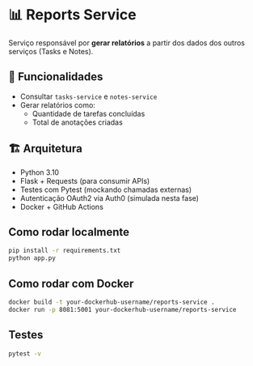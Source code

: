 # 📊 Reports Service

Serviço responsável por **gerar relatórios** a partir dos dados dos outros serviços (Tasks e Notes).

## 🚀 Funcionalidades
- Consultar `tasks-service` e `notes-service`
- Gerar relatórios como:
  - Quantidade de tarefas concluídas
  - Total de anotações criadas

## 🏗 Arquitetura
- Python 3.10
- Flask + Requests (para consumir APIs)
- Testes com Pytest (mockando chamadas externas)
- Autenticação OAuth2 via Auth0 (simulada nesta fase)
- Docker + GitHub Actions

## Como rodar localmente
```bash
pip install -r requirements.txt
python app.py
```

## Como rodar com Docker
```bash
docker build -t your-dockerhub-username/reports-service .
docker run -p 8081:5001 your-dockerhub-username/reports-service
```

## Testes
```bash
pytest -v
```





